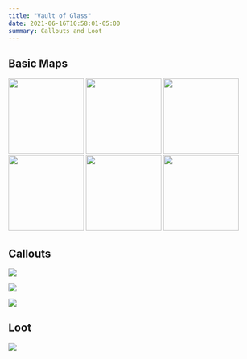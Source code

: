 ```yaml
---
title: "Vault of Glass"
date: 2021-06-16T10:58:01-05:00
summary: Callouts and Loot
---
```


## Basic Maps

<a target="_blank" href="/vault-of-glass/encounter-1.webp"><img src="/vault-of-glass/encounter-1.webp" width="150"></a>
<a target="_blank" href="/vault-of-glass/encounter-2.webp"><img src="/vault-of-glass/encounter-2.webp" width="150"></a>
<a target="_blank" href="/vault-of-glass/encounter-3.webp"><img src="/vault-of-glass/encounter-3.webp" width="150"></a>
<a target="_blank" href="/vault-of-glass/encounter-3--gorgon.webp"><img src="/vault-of-glass/encounter-3--gorgon.webp" width="150"></a>
<a target="_blank" href="/vault-of-glass/encounter-4.webp"><img src="/vault-of-glass/encounter-4.webp" width="150"></a>
<a target="_blank" href="/vault-of-glass/encounter-5.webp"><img src="/vault-of-glass/encounter-5.webp" width="150"></a>

## Callouts

![](/vault-of-glass/oracle-callouts-and-challenge.png)

![](/vault-of-glass/gorgons.png)

![](/vault-of-glass/atheon-callouts.png)

## Loot

![](/vault-of-glass/loot-table.png)
